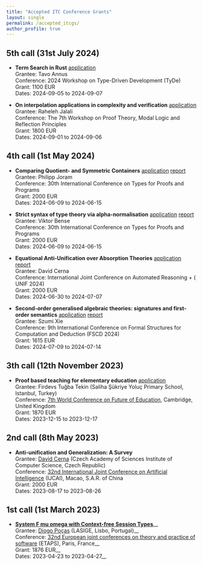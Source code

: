 ```yaml
---
title: "Accepted ITC Conference Grants"
layout: single
permalink: /accepted_itcgs/
author_profile: true
---
```


<!--
* **Title**__
  Grantee: __
  Conference: __
  Grant: 0 EUR__
  Dates: 2023-03-01 to 2023-04-01__
-->
## 5th call (31st July 2024)

* **Term Search in Rust**  [application](/_pages/stsm/annus-app.pdf)  
  Grantee: Tavo Annus   
  Conference: 2024 Workshop on Type-Driven Development (TyDe)  
  Grant: 1100 EUR  
  Dates: 2024-09-05 to 2024-09-07

* **On interpolation applications in complexity and verification**  [application](/_pages/stsm/jalali-app.pdf)  
  Grantee: Raheleh Jalali  
  Conference: The 7th Workshop on Proof Theory, Modal Logic and Reflection Principles   
  Grant: 1800 EUR  
  Dates: 2024-09-01 to 2024-09-06

## 4th call (1st May 2024)

* **Comparing Quotient- and Symmetric Containers** [application](/_pages/stsm/joram-TYPES-app.pdf) [report](/_pages/stsm/joram-rep.pdf)       
  Grantee: Philipp Joram   
  Conference: 30th International Conference on Types for Proofs and Programs  
  Grant: 2000 EUR  
  Dates: 2024-06-09 to 2024-06-15

* **Strict syntax of type theory via alpha-normalisation** [application](/_pages/stsm/bense-TYPES-app.pdf) [report](/_pages/stsm/bense-rep.pdf)      
  Grantee: Viktor Bense  
  Conference: 30th International Conference on Types for Proofs and Programs    
  Grant: 2000 EUR  
  Dates: 2024-06-09 to 2024-06-15

* **Equational Anti-Unification over Absorption Theories** [application](/_pages/stsm/cerna-IJCAR-app.pdf)  [report](/_pages/stsm/cerna-IJCAR-rep.pdf)       
  Grantee: David Cerna   
  Conference: International Joint Conference on Automated Reasoning + ( UNIF 2024)   
  Grant: 2000 EUR  
  Dates: 2024-06-30 to 2024-07-07

* **Second-order generalised algebraic theories: signatures and first-order semantics** [application](/_pages/stsm/xie-FSCD-app.pdf) [report](/_pages/stsm/xie-FSCD-rep.pdf)     
  Grantee: Szumi Xie   
  Conference: 9th International Conference on Formal Structures for Computation and Deduction (FSCD 2024)    
  Grant: 1615 EUR   
  Dates: 2024-07-09 to 2024-07-14

## 3th call (12th November 2023)

* **Proof based teaching for elementary education** [application](/_pages/stsm/tekin-app.pdf)   
  Grantee: Firdevs Tuğba Tekin (Saliha Şükriye Yoluç Primary School, Istanbul, Turkey)     
  Conference: [7th World Conference on Future of Education](https://www.wcfeducation.org/), Cambridge, United Kingdom    
  Grant: 1870 EUR     
  Dates: 2023-12-15 to 2023-12-17


## 2nd call (8th May 2023)

* **Anti-unification and Generalization: A Survey**  
  Grantee: [David Cerna](https://www.cs.cas.cz/dcerna) (Czech Academy of Sciences Institute of Computer Science, Czech Republic)  
  Conference: [32nd International Joint Conference on Artificial Intelligence](https://ijcai-23.org) (IJCAI), Macao, S.A.R. of China  
  Grant: 2000 EUR  
  Dates: 2023-08-17 to 2023-08-26  


## 1st call (1st March 2023)

* **[System F mu omega with Context-free Session Types](https://arxiv.org/abs/2301.08659)**__   
  Grantee: [Diogo Poças](https://diogopocas1991.gitlab.io) (LASIGE, Lisbo, Portugal)__  
  Conference: [32nd European joint conferences on theory and practice of software](https://etaps.org/2023/) (ETAPS), Paris, France__  
  Grant: 1876 EUR__    
  Dates: 2023-04-23 to 2023-04-27__
